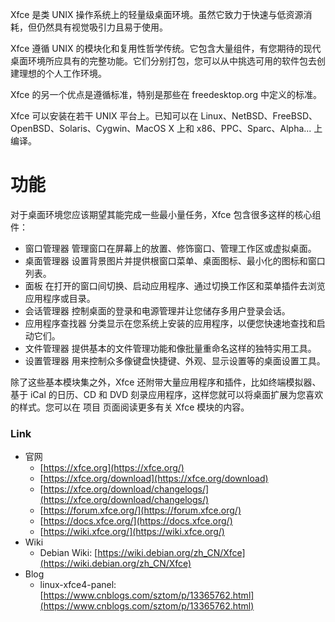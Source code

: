 Xfce 是类 UNIX 操作系统上的轻量级桌面环境。虽然它致力于快速与低资源消耗，但仍然具有视觉吸引力且易于使用。

Xfce 遵循 UNIX 的模块化和复用性哲学传统。它包含大量组件，有您期待的现代桌面环境所应具有的完整功能。它们分别打包，您可以从中挑选可用的软件包去创建理想的个人工作环境。

Xfce 的另一个优点是遵循标准，特别是那些在 freedesktop.org 中定义的标准。

Xfce 可以安装在若干 UNIX 平台上。已知可以在 Linux、NetBSD、FreeBSD、OpenBSD、Solaris、Cygwin、MacOS X 上和 x86、PPC、Sparc、Alpha... 上编译。

# 功能
对于桌面环境您应该期望其能完成一些最小量任务，Xfce 包含很多这样的核心组件：

- 窗口管理器
管理窗口在屏幕上的放置、修饰窗口、管理工作区或虚拟桌面。
- 桌面管理器
设置背景图片并提供根窗口菜单、桌面图标、最小化的图标和窗口列表。
- 面板
在打开的窗口间切换、启动应用程序、通过切换工作区和菜单插件去浏览应用程序或目录。
- 会话管理器
控制桌面的登录和电源管理并让您储存多用户登录会话。
- 应用程序查找器
分类显示在您系统上安装的应用程序，以便您快速地查找和启动它们。
- 文件管理器
提供基本的文件管理功能和像批量重命名这样的独特实用工具。
- 设置管理器
用来控制众多像键盘快捷键、外观、显示设置等的桌面设置工具。

除了这些基本模块集之外，Xfce 还附带大量应用程序和插件，比如终端模拟器、基于 iCal 的日历、CD 和 DVD 刻录应用程序，这样您就可以将桌面扩展为您喜欢的样式。您可以在 项目 页面阅读更多有关 Xfce 模块的内容。

### Link
- 官网
    - [https://xfce.org](https://xfce.org/)
    - [https://xfce.org/download](https://xfce.org/download)
    - [https://xfce.org/download/changelogs/](https://xfce.org/download/changelogs/)
    - [https://forum.xfce.org/](https://forum.xfce.org/)
    - [https://docs.xfce.org/](https://docs.xfce.org/)
    - [https://wiki.xfce.org/](https://wiki.xfce.org/)
- Wiki
    - Debian Wiki: [https://wiki.debian.org/zh_CN/Xfce](https://wiki.debian.org/zh_CN/Xfce)
- Blog
    - linux-xfce4-panel: [https://www.cnblogs.com/sztom/p/13365762.html](https://www.cnblogs.com/sztom/p/13365762.html) 